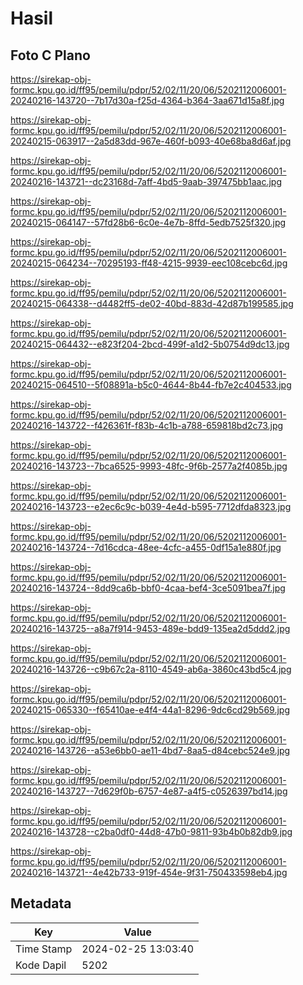# Hasil

## Foto C Plano

https://sirekap-obj-formc.kpu.go.id/ff95/pemilu/pdpr/52/02/11/20/06/5202112006001-20240216-143720--7b17d30a-f25d-4364-b364-3aa671d15a8f.jpg

https://sirekap-obj-formc.kpu.go.id/ff95/pemilu/pdpr/52/02/11/20/06/5202112006001-20240215-063917--2a5d83dd-967e-460f-b093-40e68ba8d6af.jpg

https://sirekap-obj-formc.kpu.go.id/ff95/pemilu/pdpr/52/02/11/20/06/5202112006001-20240216-143721--dc23168d-7aff-4bd5-9aab-397475bb1aac.jpg

https://sirekap-obj-formc.kpu.go.id/ff95/pemilu/pdpr/52/02/11/20/06/5202112006001-20240215-064147--57fd28b6-6c0e-4e7b-8ffd-5edb7525f320.jpg

https://sirekap-obj-formc.kpu.go.id/ff95/pemilu/pdpr/52/02/11/20/06/5202112006001-20240215-064234--70295193-ff48-4215-9939-eec108cebc6d.jpg

https://sirekap-obj-formc.kpu.go.id/ff95/pemilu/pdpr/52/02/11/20/06/5202112006001-20240215-064338--d4482ff5-de02-40bd-883d-42d87b199585.jpg

https://sirekap-obj-formc.kpu.go.id/ff95/pemilu/pdpr/52/02/11/20/06/5202112006001-20240215-064432--e823f204-2bcd-499f-a1d2-5b0754d9dc13.jpg

https://sirekap-obj-formc.kpu.go.id/ff95/pemilu/pdpr/52/02/11/20/06/5202112006001-20240215-064510--5f08891a-b5c0-4644-8b44-fb7e2c404533.jpg

https://sirekap-obj-formc.kpu.go.id/ff95/pemilu/pdpr/52/02/11/20/06/5202112006001-20240216-143722--f426361f-f83b-4c1b-a788-659818bd2c73.jpg

https://sirekap-obj-formc.kpu.go.id/ff95/pemilu/pdpr/52/02/11/20/06/5202112006001-20240216-143723--7bca6525-9993-48fc-9f6b-2577a2f4085b.jpg

https://sirekap-obj-formc.kpu.go.id/ff95/pemilu/pdpr/52/02/11/20/06/5202112006001-20240216-143723--e2ec6c9c-b039-4e4d-b595-7712dfda8323.jpg

https://sirekap-obj-formc.kpu.go.id/ff95/pemilu/pdpr/52/02/11/20/06/5202112006001-20240216-143724--7d16cdca-48ee-4cfc-a455-0df15a1e880f.jpg

https://sirekap-obj-formc.kpu.go.id/ff95/pemilu/pdpr/52/02/11/20/06/5202112006001-20240216-143724--8dd9ca6b-bbf0-4caa-bef4-3ce5091bea7f.jpg

https://sirekap-obj-formc.kpu.go.id/ff95/pemilu/pdpr/52/02/11/20/06/5202112006001-20240216-143725--a8a7f914-9453-489e-bdd9-135ea2d5ddd2.jpg

https://sirekap-obj-formc.kpu.go.id/ff95/pemilu/pdpr/52/02/11/20/06/5202112006001-20240216-143726--c9b67c2a-8110-4549-ab6a-3860c43bd5c4.jpg

https://sirekap-obj-formc.kpu.go.id/ff95/pemilu/pdpr/52/02/11/20/06/5202112006001-20240215-065330--f65410ae-e4f4-44a1-8296-9dc6cd29b569.jpg

https://sirekap-obj-formc.kpu.go.id/ff95/pemilu/pdpr/52/02/11/20/06/5202112006001-20240216-143726--a53e6bb0-ae11-4bd7-8aa5-d84cebc524e9.jpg

https://sirekap-obj-formc.kpu.go.id/ff95/pemilu/pdpr/52/02/11/20/06/5202112006001-20240216-143727--7d629f0b-6757-4e87-a4f5-c0526397bd14.jpg

https://sirekap-obj-formc.kpu.go.id/ff95/pemilu/pdpr/52/02/11/20/06/5202112006001-20240216-143728--c2ba0df0-44d8-47b0-9811-93b4b0b82db9.jpg

https://sirekap-obj-formc.kpu.go.id/ff95/pemilu/pdpr/52/02/11/20/06/5202112006001-20240216-143721--4e42b733-919f-454e-9f31-750433598eb4.jpg


## Metadata

| Key        | Value               |
| ---------- | ------------------- |
| Time Stamp | 2024-02-25 13:03:40 |
| Kode Dapil | 5202                |




